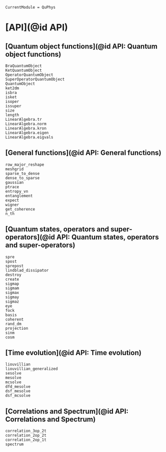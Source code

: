 ```@meta
CurrentModule = QuPhys
```

# [API](@id API)

## [Quantum object functions](@id API: Quantum object functions)

```@docs
BraQuantumObject
KetQuantumObject
OperatorQuantumObject
SuperOperatorQuantumObject
QuantumObject
ket2dm
isbra
isket
isoper
issuper
size
length
LinearAlgebra.tr
LinearAlgebra.norm
LinearAlgebra.kron
LinearAlgebra.eigen
LinearAlgebra.eigvals
```

## [General functions](@id API: General functions)

```@docs
row_major_reshape
meshgrid
sparse_to_dense
dense_to_sparse
gaussian
ptrace
entropy_vn
entanglement
expect
wigner
get_coherence
n_th
```

## [Quantum states, operators and super-operators](@id API: Quantum states, operators and super-operators)

```@docs
spre
spost
sprepost
lindblad_dissipator
destroy
create
sigmap
sigmam
sigmax
sigmay
sigmaz
eye
fock
basis
coherent
rand_dm
projection
sinm
cosm
```

## [Time evolution](@id API: Time evolution)

```@docs
liouvillian
liouvillian_generalized
sesolve
mesolve
mcsolve
dfd_mesolve
dsf_mesolve
dsf_mcsolve
```

## [Correlations and Spectrum](@id API: Correlations and Spectrum)
```@docs
correlation_3op_2t
correlation_2op_2t
correlation_2op_1t
spectrum
```